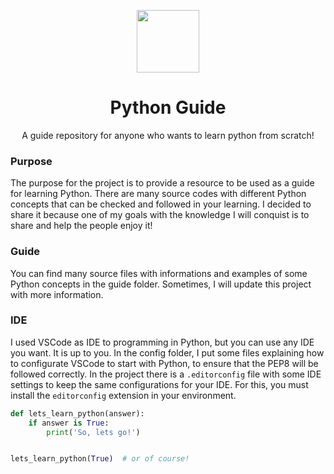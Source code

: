 <p align="center">
    <img src="https://upload.wikimedia.org/wikipedia/commons/thumb/c/c3/Python-logo-notext.svg/1200px-Python-logo-notext.svg.png" width="100px" />
    <h1 align="center">Python Guide</h1>
    <p align="center">A guide repository for anyone who wants to learn python from scratch!</p>
</p>

### Purpose
The purpose for the project is to provide a resource to be used as a guide for learning Python. There are many source codes with different Python concepts that can be checked and followed in your learning. I decided to share it because one of my goals with the knowledge I will conquist is to share and help the people enjoy it!

### Guide
You can find many source files with informations and examples of some Python concepts in the guide folder. Sometimes, I will update this project with more information.

### IDE
I used VSCode as IDE to programming in Python, but you can use any IDE you want. It is up to you. In the config folder, I put some files explaining how to configurate VSCode to start with Python, to ensure that the PEP8 will be followed correctly. In the project there is a `.editorconfig` file with some IDE settings to keep the same configurations for your IDE. For this, you must install the `editorconfig` extension in your environment.

```python
def lets_learn_python(answer):
    if answer is True:
        print('So, lets go!')


lets_learn_python(True)  # or of course!
```
